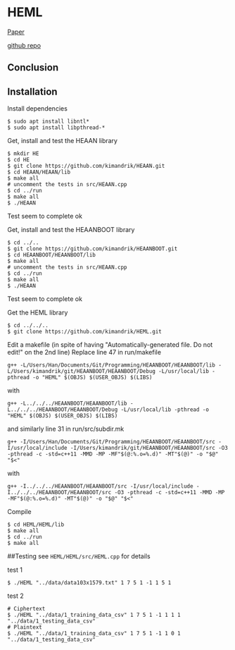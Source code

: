 # HEML
[Paper](https://eprint.iacr.org/2018/254)

[github repo](https://github.com/kimandrik/HEML)

## Conclusion

## Installation
Install dependencies
```console
$ sudo apt install libntl*
$ sudo apt install libpthread-*
```

Get, install and test the HEAAN library
```console
$ mkdir HE
$ cd HE
$ git clone https://github.com/kimandrik/HEAAN.git
$ cd HEAAN/HEAAN/lib
$ make all
# uncomment the tests in src/HEAAN.cpp
$ cd ../run
$ make all
$ ./HEAAN
```
Test seem to complete ok

Get, install and test the HEAANBOOT library
```console
$ cd ../..
$ git clone https://github.com/kimandrik/HEAANBOOT.git
$ cd HEAANBOOT/HEAANBOOT/lib
$ make all
# uncomment the tests in src/HEAAN.cpp
$ cd ../run
$ make all
$ ./HEAAN
```
Test seem to complete ok


Get the HEML library
```console
$ cd ../../..
$ git clone https://github.com/kimandrik/HEML.git
```
Edit a makefile (in spite of having "Automatically-generated file. Do not edit!" on the 2nd line)
Replace line 47 in run/makefile
```make
g++ -L/Users/Han/Documents/Git/Programming/HEAANBOOT/HEAANBOOT/lib -L/Users/kimandrik/git/HEAANBOOT/HEAANBOOT/Debug -L/usr/local/lib -pthread -o "HEML" $(OBJS) $(USER_OBJS) $(LIBS)
```

with
```make
g++ -L../../../HEAANBOOT/HEAANBOOT/lib -L../../../HEAANBOOT/HEAANBOOT/Debug -L/usr/local/lib -pthread -o "HEML" $(OBJS) $(USER_OBJS) $(LIBS)
```

and similarly line 31 in run/src/subdir.mk
```make
g++ -I/Users/Han/Documents/Git/Programming/HEAANBOOT/HEAANBOOT/src -I/usr/local/include -I/Users/kimandrik/git/HEAANBOOT/HEAANBOOT/src -O3 -pthread -c -std=c++11 -MMD -MP -MF"$(@:%.o=%.d)" -MT"$(@)" -o "$@" "$<"
```

with
```
g++ -I../../../HEAANBOOT/HEAANBOOT/src -I/usr/local/include -I../../../HEAANBOOT/HEAANBOOT/src -O3 -pthread -c -std=c++11 -MMD -MP -MF"$(@:%.o=%.d)" -MT"$(@)" -o "$@" "$<"
```
        
Compile
```console
$ cd HEML/HEML/lib
$ make all
$ cd ../run
$ make all
```

##Testing 
see ```HEML/HEML/src/HEML.cpp``` for details

test 1
```console
$ ./HEML "../data/data103x1579.txt" 1 7 5 1 -1 1 5 1
```

test 2
```console
# Ciphertext
$ ./HEML "../data/1_training_data_csv" 1 7 5 1 -1 1 1 1 "../data/1_testing_data_csv"
# Plaintext
$ ./HEML "../data/1_training_data_csv" 1 7 5 1 -1 1 0 1 "../data/1_testing_data_csv"
```





